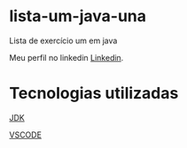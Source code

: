 # lista-um-java-una
Lista de exercício um em java 

Meu perfil no linkedin [Linkedin](https://www.linkedin.com/in/pedro-castro-melo/).

# Tecnologias utilizadas 
[JDK](https://www.oracle.com/br/java/technologies/downloads/)

[VSCODE](https://code.visualstudio.com/download)
